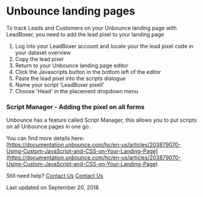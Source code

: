 # Unbounce landing pages

To track Leads and Customers on your Unbounce landing page with LeadBoxer, you need to add the lead pixel to your landing page

1. Log into your LeadBoxer account and locate your the lead pixel code in your dataset overview
2. Copy the lead pixel
3. Return to your Unbounce landing page editor
4. Click the Javascripts button in the bottom left of the editor
5. Paste the lead pixel into the scripts dialogue
6. Name your script ‘LeadBoxer pixelI'
7. Choose 'Head' in the placement dropdown menu

### Script Manager - Adding the pixel on all forms

Unbounce has a feature called Script Manager, this allows you to put scripts on all Unbounce pages in one go.

You can find more details here: \
[https://documentation.unbounce.com/hc/en-us/articles/203879070-Using-Custom-JavaScript-and-CSS-on-Your-Landing-Page](https://documentation.unbounce.com/hc/en-us/articles/203879070-Using-Custom-JavaScript-and-CSS-on-Your-Landing-Page)

Still need help? [Contact Us](broken-reference) [Contact Us](broken-reference)

Last updated on September 20, 2018
